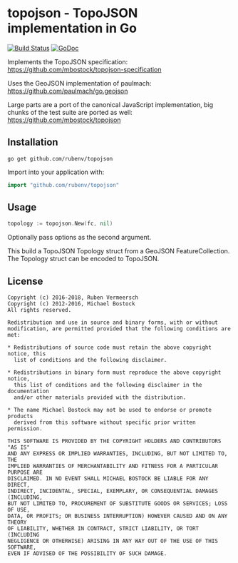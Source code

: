 # topojson - TopoJSON implementation in Go

[![Build Status](https://travis-ci.org/rubenv/topojson.svg?branch=master)](https://travis-ci.org/rubenv/topojson) [![GoDoc](https://godoc.org/github.com/rubenv/topojson?status.png)](https://godoc.org/github.com/rubenv/topojson)

Implements the TopoJSON specification:
https://github.com/mbostock/topojson-specification

Uses the GeoJSON implementation of paulmach:
https://github.com/paulmach/go.geojson

Large parts are a port of the canonical JavaScript implementation, big chunks
of the test suite are ported as well:
https://github.com/mbostock/topojson

## Installation
```
go get github.com/rubenv/topojson
```

Import into your application with:

```go
import "github.com/rubenv/topojson"
```

## Usage

```go
topology := topojson.New(fc, nil)
```

Optionally pass options as the second argument.

This build a TopoJSON Topology struct from a GeoJSON FeatureCollection. The
Topology struct can be encoded to TopoJSON.

## License

    Copyright (c) 2016-2018, Ruben Vermeersch
    Copyright (c) 2012-2016, Michael Bostock
    All rights reserved.

    Redistribution and use in source and binary forms, with or without
    modification, are permitted provided that the following conditions are met:

    * Redistributions of source code must retain the above copyright notice, this
      list of conditions and the following disclaimer.

    * Redistributions in binary form must reproduce the above copyright notice,
      this list of conditions and the following disclaimer in the documentation
      and/or other materials provided with the distribution.

    * The name Michael Bostock may not be used to endorse or promote products
      derived from this software without specific prior written permission.

    THIS SOFTWARE IS PROVIDED BY THE COPYRIGHT HOLDERS AND CONTRIBUTORS "AS IS"
    AND ANY EXPRESS OR IMPLIED WARRANTIES, INCLUDING, BUT NOT LIMITED TO, THE
    IMPLIED WARRANTIES OF MERCHANTABILITY AND FITNESS FOR A PARTICULAR PURPOSE ARE
    DISCLAIMED. IN NO EVENT SHALL MICHAEL BOSTOCK BE LIABLE FOR ANY DIRECT,
    INDIRECT, INCIDENTAL, SPECIAL, EXEMPLARY, OR CONSEQUENTIAL DAMAGES (INCLUDING,
    BUT NOT LIMITED TO, PROCUREMENT OF SUBSTITUTE GOODS OR SERVICES; LOSS OF USE,
    DATA, OR PROFITS; OR BUSINESS INTERRUPTION) HOWEVER CAUSED AND ON ANY THEORY
    OF LIABILITY, WHETHER IN CONTRACT, STRICT LIABILITY, OR TORT (INCLUDING
    NEGLIGENCE OR OTHERWISE) ARISING IN ANY WAY OUT OF THE USE OF THIS SOFTWARE,
    EVEN IF ADVISED OF THE POSSIBILITY OF SUCH DAMAGE.
